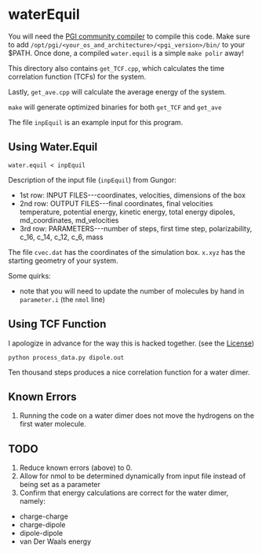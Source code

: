 waterEquil
=========

You will need the [PGI community compiler](https://www.pgroup.com/products/community.htm)
to compile this code. Make sure to add
`/opt/pgi/<your_os_and_architecture>/<pgi_version>/bin/`
to your $PATH. Once done, a compiled `water.equil` is a simple `make polir` away!

This directory also contains `get_TCF.cpp`, which calculates the 
time correlation function (TCFs) for the system.

Lastly, `get_ave.cpp` will calculate the average energy of the system.

`make` will generate optimized binaries for both `get_TCF` and `get_ave`

The file `inpEquil` is an example input for this program. 

Using Water.Equil
-----------------
`water.equil < inpEquil`

Description of the input file (`inpEquil`) from Gungor:
 * 1st row: INPUT FILES---coordinates, velocities, dimensions of the box
 * 2nd row: OUTPUT FILES---final coordinates, final velocities
                        temperature, potential energy, kinetic energy, total energy
                        dipoles, md_coordinates, md_velocities
 * 3rd row: PARAMETERS---number of steps, first time step, polarizability, c_16, c_14, c_12, c_6, mass

The file `cvec.dat` has the coordinates of the simulation box.
`x.xyz` has the starting geometry of your system.

Some quirks:
  * note that you will need to update the number of molecules by hand in `parameter.i` (the `nmol` line)


Using TCF Function
------------------
I apologize in advance for the way this is hacked together. (see the [License](https://github.com/LucianoLaratelli/POLIR/blob/master/waterEquil/CRAPL-LICENSE.txt))
```
python process_data.py dipole.out
```
Ten thousand steps produces a nice correlation function for a water dimer.


Known Errors
------------
1. Running the code on a water dimer does not move the hydrogens on the first water molecule.

TODO
----
1. Reduce known errors (above) to 0.
2. Allow for nmol to be determined dynamically from input file instead of being set as a parameter
3. Confirm that energy calculations are correct for the water dimer, namely:
  * charge-charge
  * charge-dipole
  * dipole-dipole
  * van Der Waals energy
